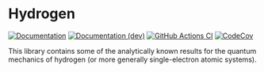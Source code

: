 # Hydrogen

[![Documentation][docs-stable-img]][docs-stable-url]
[![Documentation (dev)][docs-dev-img]][docs-dev-url]
[![GitHub Actions CI][ci-gha-img]][ci-gha-url]
[![CodeCov][codecov-img]][codecov-url]

This library contains some of the analytically known results for the
quantum mechanics of hydrogen (or more generally single-electron
atomic systems).

[ci-gha-url]: https://github.com/JuliaAtoms/Hydrogen.jl/actions
[ci-gha-img]: https://github.com/JuliaAtoms/Hydrogen.jl/workflows/CI/badge.svg
[codecov-url]: https://codecov.io/gh/JuliaAtoms/Hydrogen.jl
[codecov-img]: https://codecov.io/gh/JuliaAtoms/Hydrogen.jl/branch/master/graph/badge.svg
[docs-stable-url]: https://juliaatoms.org/Hydrogen.jl/stable/
[docs-stable-img]: https://img.shields.io/badge/docs-stable-blue.svg
[docs-dev-url]: https://juliaatoms.org/Hydrogen.jl/dev/
[docs-dev-img]: https://img.shields.io/badge/docs-dev-blue.svg
